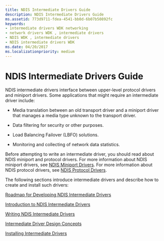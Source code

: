 ```yaml
---
title: NDIS Intermediate Drivers Guide
description: NDIS Intermediate Drivers Guide
ms.assetid: 773d9711-fdea-4541-bb0d-6b07b50892fc
keywords:
- intermediate drivers WDK networking
- network drivers WDK , intermediate drivers
- NDIS WDK , intermediate drivers
- NDIS intermediate drivers WDK
ms.date: 04/20/2017
ms.localizationpriority: medium
---
```


# NDIS Intermediate Drivers Guide

NDIS intermediate drivers interface between upper-level protocol drivers and miniport drivers. Some applications that might require an intermediate driver include:

-   Media translation between an old transport driver and a miniport driver that manages a media type unknown to the transport driver.

-   Data filtering for security or other purposes.

-   Load Balancing Failover (LBFO) solutions.

-   Monitoring and collecting of network data statistics.

Before attempting to write an intermediate driver, you should read about NDIS miniport and protocol drivers. For more information about NDIS miniport drivers, see [NDIS Miniport Drivers](ndis-miniport-drivers.md). For more information about NDIS protocol drivers, see [NDIS Protocol Drivers](./roadmap-for-developing-ndis-protocol-drivers.md).

The following sections introduce intermediate drivers and describe how to create and install such drivers:

[Roadmap for Developing NDIS Intermediate Drivers](roadmap-for-developing-ndis-intermediate-drivers.md)

[Introduction to NDIS Intermediate Drivers](introduction-to-ndis-intermediate-drivers.md)

[Writing NDIS Intermediate Drivers](writing-ndis-intermediate-drivers.md)

[Intermediate Driver Design Concepts](intermediate-driver-design-concepts.md)

[Installing Intermediate Drivers](installing-an-intermediate-driver.md)

 

